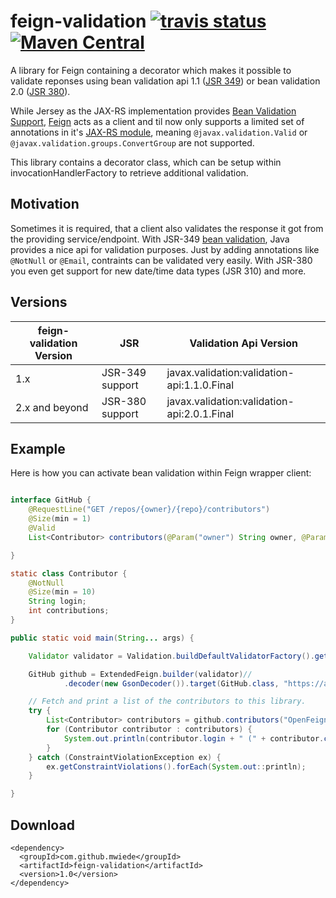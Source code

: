 # feign-validation [![travis status](https://travis-ci.org/mwiede/feign-validation.svg?branch=master)](https://travis-ci.org/mwiede/feign-validation) [![Maven Central](https://img.shields.io/maven-central/v/com.github.mwiede/feign-validation.svg?label=Maven%20Central)](https://search.maven.org/search?q=g:%22com.github.mwiede%22%20AND%20a:%22feign-validation%22)
A library for Feign containing a decorator which makes it possible to validate reponses using bean validation api 1.1 ([JSR 349](https://jcp.org/en/jsr/detail?id=349)) or bean validation 2.0 ([JSR 380](https://jcp.org/en/jsr/detail?id=380)).

While Jersey as the JAX-RS implementation provides [Bean Validation Support](https://jersey.github.io/documentation/latest/bean-validation.html), [Feign](https://github.com/OpenFeign/feign) acts as a client and til now only supports a limited set of annotations
in it's [JAX-RS module](https://github.com/OpenFeign/feign/tree/master/jaxrs2), meaning `@javax.validation.Valid` or `@javax.validation.groups.ConvertGroup` are not supported.

This library contains a decorator class, which can be setup within invocationHandlerFactory to retrieve additional validation.

## Motivation

Sometimes it is required, that a client also validates the response it got from the providing service/endpoint. With JSR-349 [bean validation](https://beanvalidation.org/), Java provides a nice api for validation purposes. Just by adding annotations like `@NotNull` or `@Email`, contraints can be validated very easily.
With JSR-380 you even get support for new date/time data types (JSR 310) and more.

## Versions
| feign-validation Version | JSR | Validation Api Version |
|--- | --- | ---
| 1.x            | JSR-349 support | javax.validation:validation-api:1.1.0.Final |
| 2.x and beyond | JSR-380 support | javax.validation:validation-api:2.0.1.Final |

## Example

Here is how you can activate bean validation within Feign wrapper client:
```java

interface GitHub {
    @RequestLine("GET /repos/{owner}/{repo}/contributors")
    @Size(min = 1)
    @Valid
    List<Contributor> contributors(@Param("owner") String owner, @Param("repo") String repo);

}

static class Contributor {
    @NotNull
    @Size(min = 10)
    String login;
    int contributions;
}

public static void main(String... args) {

    Validator validator = Validation.buildDefaultValidatorFactory().getValidator();

    GitHub github = ExtendedFeign.builder(validator)//
            .decoder(new GsonDecoder()).target(GitHub.class, "https://api.github.com");

    // Fetch and print a list of the contributors to this library.
    try {
        List<Contributor> contributors = github.contributors("OpenFeign", "feign");
        for (Contributor contributor : contributors) {
            System.out.println(contributor.login + " (" + contributor.contributions + ")");
        }
    } catch (ConstraintViolationException ex) {
        ex.getConstraintViolations().forEach(System.out::println);
    }

}

```

## Download
```
<dependency>
  <groupId>com.github.mwiede</groupId>
  <artifactId>feign-validation</artifactId>
  <version>1.0</version>
</dependency>
```
